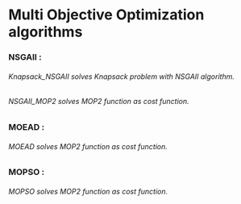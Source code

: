 # Multi Objective Optimization algorithms
### NSGAII : 
###### Knapsack_NSGAII solves Knapsack problem with NSGAII algorithm.
###### NSGAII_MOP2 solves MOP2 function as cost function.
### MOEAD : 
###### MOEAD solves MOP2 function as cost function.
### MOPSO : 
###### MOPSO solves MOP2 function as cost function.

